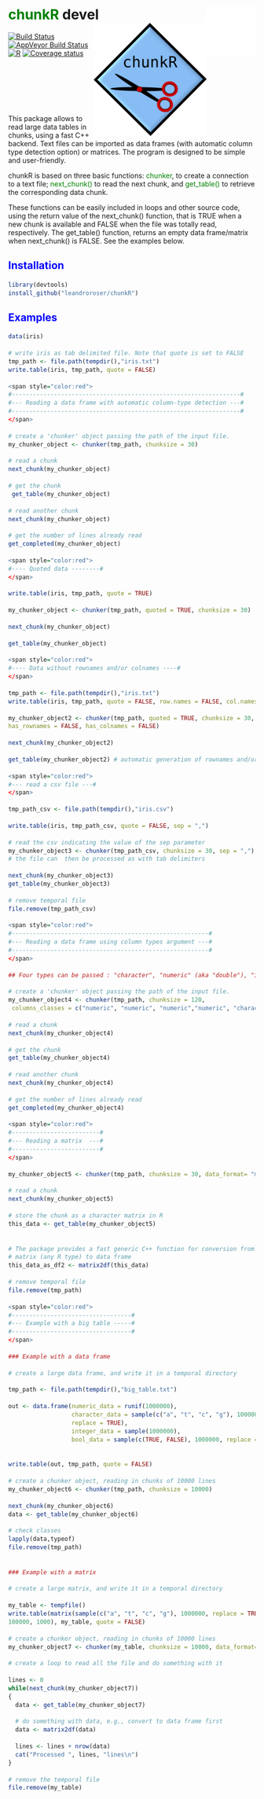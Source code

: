 <br/> <span style="color:green">chunkR</span> devel <img src  = "https://github.com/leandroroser/chunkR/blob/master/inst/extdata/blank.png" height = "100px" width="100px" align="right"  alt = "blank"/>  <img src  = "https://github.com/leandroroser/chunkR/blob/master/inst/extdata/icon.png" width="230px" align="right"  alt = "chunkR icon"/> 
======================================================


[![Build Status](https://travis-ci.org/leandroroser/chunkR.svg?branch=master)](https://travis-ci.org/leandroroser/chunkR) [![AppVeyor Build Status](https://ci.appveyor.com/api/projects/status/github/leandroroser/chunkR?branch=master&svg=true)](https://ci.appveyor.com/project/leandroroser/chunkR) [![R](https://www.r-pkg.org/badges/version/chunkR)](https://CRAN.R-project.org/package=chunkR) [![Coverage status](https://codecov.io/gh/leandroroser/chunkR/branch/master/graph/badge.svg)](https://codecov.io/github/leandroroser/chunkR?branch=master)


<br/><br/><br/><br/><br/><br/>
This package allows to read large data tables in chunks, using a fast C++ backend. Text files can be imported as data frames (with automatic column type detection option) or matrices. The program is designed to be simple and user-friendly. 


chunkR is based on three basic functions: <span style="color:green; weight:bold">chunker</span>, to create a connection to a text file; <span style="color:green; weight:bold">next_chunk()</span> to read the next chunk, and <span style="color:green; weight:bold">get_table()</span> to retrieve the corresponding data chunk.


These functions can be easily included in loops and other source code, using the return value of the next_chunk() function, that is TRUE when a new chunk is available and FALSE when the file was totally read, respectively. The get_table() function, returns an empty data frame/matrix when next_chunk() is FALSE. See the examples below.


<span style="color:blue">Installation<span style="color:blue">
------------

```R
library(devtools)
install_github("leandroroser/chunkR")
```

<span style="color:blue">Examples<span style="color:blue">
--------

```R
data(iris)

# write iris as tab delimited file. Note that quote is set to FALSE
tmp_path <- file.path(tempdir(),"iris.txt")
write.table(iris, tmp_path, quote = FALSE)

<span style="color:red">
#-----------------------------------------------------------------#
#--- Reading a data frame with automatic column-type detection ---#
#-----------------------------------------------------------------#
</span>

# create a 'chunker' object passing the path of the input file.
my_chunker_object <- chunker(tmp_path, chunksize = 30)

# read a chunk
next_chunk(my_chunker_object)

# get the chunk
 get_table(my_chunker_object)

# read another chunk
next_chunk(my_chunker_object)

# get the number of lines already read
get_completed(my_chunker_object)

<span style="color:red">
#---- Quoted data --------#
</span>

write.table(iris, tmp_path, quote = TRUE)

my_chunker_object <- chunker(tmp_path, quoted = TRUE, chunksize = 30)

next_chunk(my_chunker_object)

get_table(my_chunker_object)

<span style="color:red">
#---- Data without rownames and/or colnames ----#
</span>

tmp_path <- file.path(tempdir(),"iris.txt")
write.table(iris, tmp_path, quote = FALSE, row.names = FALSE, col.names = FALSE)

my_chunker_object2 <- chunker(tmp_path, quoted = TRUE, chunksize = 30,
has_rownames = FALSE, has_colnames = FALSE)

next_chunk(my_chunker_object2)

get_table(my_chunker_object2) # automatic generation of rownames and/or colnames

<span style="color:red">
#--- read a csv file ---#
</span>

tmp_path_csv <- file.path(tempdir(),"iris.csv")

write.table(iris, tmp_path_csv, quote = FALSE, sep = ",")

# read the csv indicating the value of the sep parameter
my_chunker_object3 <- chunker(tmp_path_csv, chunksize = 30, sep = ",")
# the file can  then be processed as with tab delimiters

next_chunk(my_chunker_object3)
get_table(my_chunker_object3)

# remove temporal file
file.remove(tmp_path_csv)

<span style="color:red">
#--------------------------------------------------------#
#--- Reading a data frame using column types argument ---#
#--------------------------------------------------------#
</span>

## Four types can be passed : "character", "numeric" (aka "double"), "integer", "logical"

# create a 'chunker' object passing the path of the input file.
my_chunker_object4 <- chunker(tmp_path, chunksize = 120,
 columns_classes = c("numeric", "numeric", "numeric","numeric", "character"))

# read a chunk
next_chunk(my_chunker_object4)

# get the chunk
get_table(my_chunker_object4)

# read another chunk
next_chunk(my_chunker_object4)

# get the number of lines already read
get_completed(my_chunker_object4)

<span style="color:red">
#-------------------------#
#--- Reading a matrix  ---#
#-------------------------#
</span>

my_chunker_object5 <- chunker(tmp_path, chunksize = 30, data_format= "matrix")

# read a chunk
next_chunk(my_chunker_object5)

# store the chunk as a character matrix in R
this_data <- get_table(my_chunker_object5)


# The package provides a fast generic C++ function for conversion from
# matrix (any R type) to data frame
this_data_as_df2 <- matrix2df(this_data)

# remove temporal file
file.remove(tmp_path)

<span style="color:red">
#----------------------------------#
#--- Example with a big table -----#
#----------------------------------#
</span>

### Example with a data frame

# create a large data frame, and write it in a temporal directory

tmp_path <- file.path(tempdir(),"big_table.txt")

out <- data.frame(numeric_data = runif(1000000),
                  character_data = sample(c("a", "t", "c", "g"), 1000000, 
                  replace = TRUE),
                  integer_data = sample(1000000),
                  bool_data = sample(c(TRUE, FALSE), 1000000, replace = TRUE))


write.table(out, tmp_path, quote = FALSE)

# create a chunker object, reading in chunks of 10000 lines
my_chunker_object6 <- chunker(tmp_path, chunksize = 10000)

next_chunk(my_chunker_object6)
data <- get_table(my_chunker_object6) 

# check classes
lapply(data,typeof)
file.remove(tmp_path)


### Example with a matrix

# create a large matrix, and write it in a temporal directory

my_table <- tempfile()
write.table(matrix(sample(c("a", "t", "c", "g"), 1000000, replace = TRUE), 
100000, 1000), my_table, quote = FALSE)

# create a chunker object, reading in chunks of 10000 lines
my_chunker_object7 <- chunker(my_table, chunksize = 10000, data_format= "matrix")

# create a loop to read all the file and do something with it

lines <- 0
while(next_chunk(my_chunker_object7))
{
  data <- get_table(my_chunker_object7) 
  
  # do something with data, e.g., convert to data frame first
  data <- matrix2df(data)
  
  lines <- lines + nrow(data)
  cat("Processed ", lines, "lines\n")
}

# remove the temporal file
file.remove(my_table)


```
